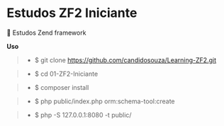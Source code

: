 # Estudos ZF2 Iniciante

:book: Estudos Zend framework

**Uso**

> - $ git clone https://github.com/candidosouza/Learning-ZF2.git

> - $ cd 01-ZF2-Iniciante

> - $ composer install

> - $ php public/index.php orm:schema-tool:create

> - $ php -S 127.0.0.1:8080 -t public/